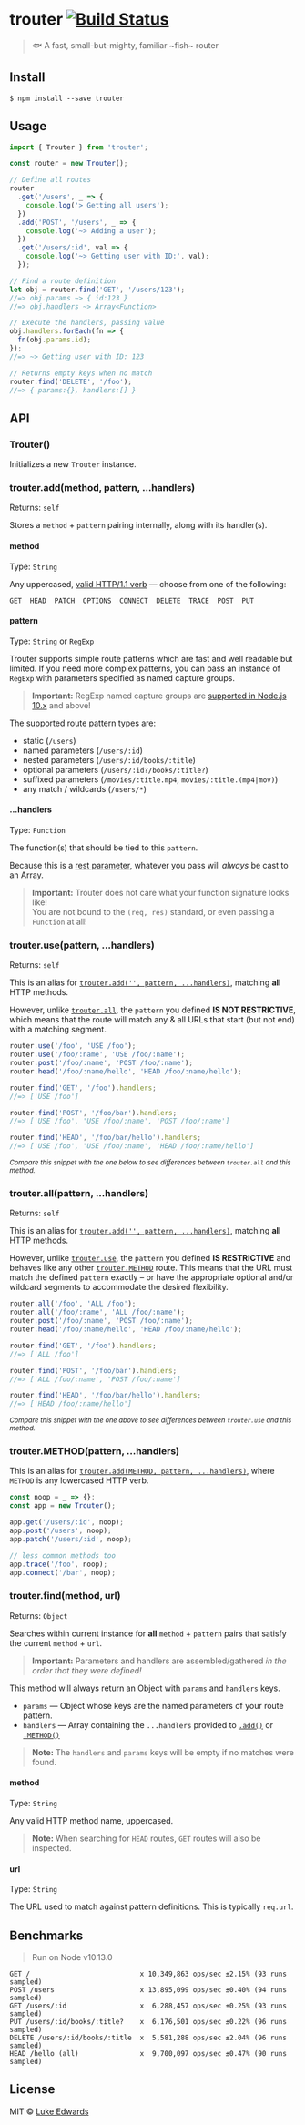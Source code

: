 # trouter [![Build Status](https://badgen.now.sh/travis/lukeed/trouter)](https://travis-ci.org/lukeed/trouter)

> 🐟 A fast, small-but-mighty, familiar ~fish~ router


## Install

```
$ npm install --save trouter
```


## Usage

```js
import { Trouter } from 'trouter';

const router = new Trouter();

// Define all routes
router
  .get('/users', _ => {
    console.log('> Getting all users');
  })
  .add('POST', '/users', _ => {
    console.log('~> Adding a user');
  })
  .get('/users/:id', val => {
    console.log('~> Getting user with ID:', val);
  });

// Find a route definition
let obj = router.find('GET', '/users/123');
//=> obj.params ~> { id:123 }
//=> obj.handlers ~> Array<Function>

// Execute the handlers, passing value
obj.handlers.forEach(fn => {
  fn(obj.params.id);
});
//=> ~> Getting user with ID: 123

// Returns empty keys when no match
router.find('DELETE', '/foo');
//=> { params:{}, handlers:[] }
```

## API

### Trouter()
Initializes a new `Trouter` instance.


### trouter.add(method, pattern, ...handlers)
Returns: `self`

Stores a `method` + `pattern` pairing internally, along with its handler(s).

#### method
Type: `String`

Any uppercased, [valid HTTP/1.1 verb](https://developer.mozilla.org/en-US/docs/Web/HTTP/Methods#Specifications) &mdash; choose from one of the following:

```
GET  HEAD  PATCH  OPTIONS  CONNECT  DELETE  TRACE  POST  PUT
```

#### pattern
Type: `String` or `RegExp`

Trouter supports simple route patterns which are fast and well readable but limited. If you need more complex patterns, you can pass an instance of `RegExp` with parameters specified as named capture groups.

> **Important:** RegExp named capture groups are [supported in Node.js 10.x](https://node.green/#ES2018-features--RegExp-named-capture-groups) and above!

The supported route pattern types are:

* static (`/users`)
* named parameters (`/users/:id`)
* nested parameters (`/users/:id/books/:title`)
* optional parameters (`/users/:id?/books/:title?`)
* suffixed parameters (`/movies/:title.mp4`, `movies/:title.(mp4|mov)`)
* any match / wildcards (`/users/*`)

#### ...handlers
Type: `Function`

The function(s) that should be tied to this `pattern`.

Because this is a [rest parameter](https://developer.mozilla.org/en-US/docs/Web/JavaScript/Reference/Functions/rest_parameters), whatever you pass will _always_ be cast to an Array.

> **Important:** Trouter does not care what your function signature looks like!<br> You are not bound to the `(req, res)` standard, or even passing a `Function` at all!


### trouter.use(pattern, ...handlers)
Returns: `self`

This is an alias for [`trouter.add('', pattern, ...handlers)`](#trouteraddmethod-pattern-handlers), matching **all** HTTP methods.

However, unlike [`trouter.all`](#trouterallpattern-handlers), the `pattern` you defined **IS NOT RESTRICTIVE**, which means that the route will match any & all URLs that start (but not end) with a matching segment.

```js
router.use('/foo', 'USE /foo');
router.use('/foo/:name', 'USE /foo/:name');
router.post('/foo/:name', 'POST /foo/:name');
router.head('/foo/:name/hello', 'HEAD /foo/:name/hello');

router.find('GET', '/foo').handlers;
//=> ['USE /foo']

router.find('POST', '/foo/bar').handlers;
//=> ['USE /foo', 'USE /foo/:name', 'POST /foo/:name']

router.find('HEAD', '/foo/bar/hello').handlers;
//=> ['USE /foo', 'USE /foo/:name', 'HEAD /foo/:name/hello']
```
<sup>_Compare this snippet with the one below to see differences between `trouter.all` and this method._</sup>


### trouter.all(pattern, ...handlers)
Returns: `self`

This is an alias for [`trouter.add('', pattern, ...handlers)`](#trouteraddmethod-pattern-handlers), matching **all** HTTP methods.

However, unlike [`trouter.use`](#trouterusepattern-handlers), the `pattern` you defined **IS RESTRICTIVE** and behaves like any other [`trouter.METHOD`](#trouteraddmethod-pattern-handlers) route. This means that the URL must match the defined `pattern` exactly – or have the appropriate optional and/or wildcard segments to accommodate the desired flexibility.

```js
router.all('/foo', 'ALL /foo');
router.all('/foo/:name', 'ALL /foo/:name');
router.post('/foo/:name', 'POST /foo/:name');
router.head('/foo/:name/hello', 'HEAD /foo/:name/hello');

router.find('GET', '/foo').handlers;
//=> ['ALL /foo']

router.find('POST', '/foo/bar').handlers;
//=> ['ALL /foo/:name', 'POST /foo/:name']

router.find('HEAD', '/foo/bar/hello').handlers;
//=> ['HEAD /foo/:name/hello']
```
<sup>_Compare this snippet with the one above to see differences between `trouter.use` and this method._</sup>



### trouter.METHOD(pattern, ...handlers)

This is an alias for [`trouter.add(METHOD, pattern, ...handlers)`](#trouteraddmethod-pattern-handlers), where `METHOD` is any lowercased HTTP verb.

```js
const noop = _ => {}:
const app = new Trouter();

app.get('/users/:id', noop);
app.post('/users', noop);
app.patch('/users/:id', noop);

// less common methods too
app.trace('/foo', noop);
app.connect('/bar', noop);
```

### trouter.find(method, url)
Returns: `Object`

Searches within current instance for **all** `method` + `pattern` pairs that satisfy the current `method` + `url`.

> **Important:** Parameters and handlers are assembled/gathered _in the order that they were defined!_

This method will always return an Object with `params` and `handlers` keys.

* `params` &mdash; Object whose keys are the named parameters of your route pattern.
* `handlers` &mdash; Array containing the `...handlers` provided to [`.add()`](#trouteraddmethod-pattern-handlers) or [`.METHOD()`](#troutermethodpattern-handlers)

> **Note:** The `handlers` and `params` keys will be empty if no matches were found.


#### method
Type: `String`

Any valid HTTP method name, uppercased.

> **Note:** When searching for `HEAD` routes, `GET` routes will also be inspected.

#### url
Type: `String`

The URL used to match against pattern definitions. This is typically `req.url`.


## Benchmarks

> Run on Node v10.13.0

```
GET /                           x 10,349,863 ops/sec ±2.15% (93 runs sampled)
POST /users                     x 13,895,099 ops/sec ±0.40% (94 runs sampled)
GET /users/:id                  x  6,288,457 ops/sec ±0.25% (93 runs sampled)
PUT /users/:id/books/:title?    x  6,176,501 ops/sec ±0.22% (96 runs sampled)
DELETE /users/:id/books/:title  x  5,581,288 ops/sec ±2.04% (96 runs sampled)
HEAD /hello (all)               x  9,700,097 ops/sec ±0.47% (90 runs sampled)
```

## License

MIT © [Luke Edwards](https://lukeed.com)

